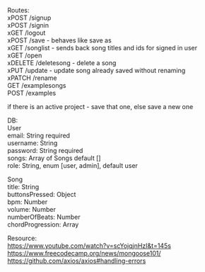 Routes:  
xPOST /signup  
xPOST /signin  
xGET /logout  
xPOST /save - behaves like save as  
xGET /songlist - sends back song titles and ids for signed in user  
xGET /open  
xDELETE /deletesong - delete a song  
xPUT /update - update song already saved without renaming  
xPATCH /rename  
GET /examplesongs  
POST /examples  

if there is an active project - save that one, else save a new one

DB:  
User  
  email: String required  
  username: String  
  password: String required  
  songs: Array of Songs default []  
  role: String, enum [user, admin], default user  

Song  
  title: String  
  buttonsPressed: Object  
  bpm: Number  
  volume: Number  
  numberOfBeats: Number  
  chordProgression: Array  





Resource:  
https://www.youtube.com/watch?v=scYojqjnHzI&t=145s  
https://www.freecodecamp.org/news/mongoose101/  
https://github.com/axios/axios#handling-errors

